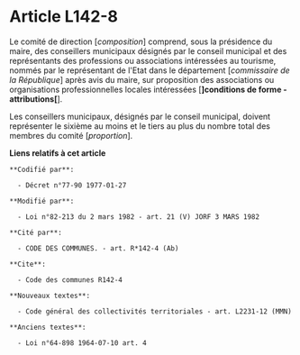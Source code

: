 # Article L142-8

Le comité de direction [*composition*] comprend, sous la présidence du maire, des conseillers municipaux désignés par le
conseil municipal et des représentants des professions ou associations intéressées au tourisme, nommés par le représentant de
l'Etat dans le département [*commissaire de la République*] après avis du maire, sur proposition des associations ou
organisations professionnelles locales intéressées [**]conditions de forme - attributions[**].

Les conseillers municipaux, désignés par le conseil municipal, doivent représenter le sixième au moins et le tiers au plus du
nombre total des membres du comité [*proportion*].

**Liens relatifs à cet article**

	**Codifié par**:

	  - Décret n°77-90 1977-01-27

	**Modifié par**:

	  - Loi n°82-213 du 2 mars 1982 - art. 21 (V) JORF 3 MARS 1982

	**Cité par**:

	  - CODE DES COMMUNES. - art. R*142-4 (Ab)

	**Cite**:

	  - Code des communes R142-4

	**Nouveaux textes**:

	  - Code général des collectivités territoriales - art. L2231-12 (MMN)

	**Anciens textes**:

	  - Loi n°64-898 1964-07-10 art. 4
